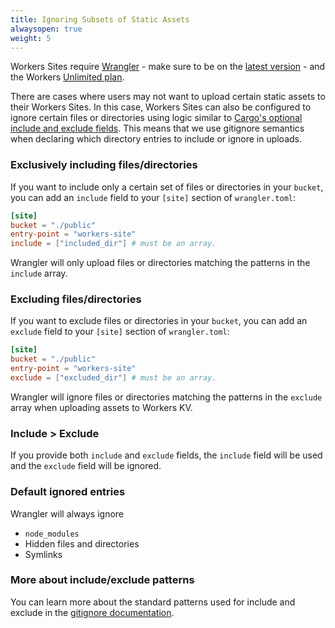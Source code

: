 ```yaml
---
title: Ignoring Subsets of Static Assets
alwaysopen: true
weight: 5
---
```


Workers Sites require [Wrangler](https://github.com/cloudflare/wrangler) - make sure to be on the [latest version](/quickstart/#updating-the-cli) - and the Workers [Unlimited plan](https://workers.cloudflare.com/sites#plans).

There are cases where users may not want to upload certain static assets to their Workers Sites.
In this case, Workers Sites can also be configured to ignore certain files or directories using logic 
similar to [Cargo's optional include and exclude fields](https://doc.rust-lang.org/cargo/reference/manifest.html#the-exclude-and-include-fields-optional).
This means that we use gitignore semantics when declaring which directory entries to include or ignore in uploads.

### Exclusively including files/directories

If you want to include only a certain set of files or directories in your `bucket`, you can add an `include` field to your
`[site]` section of `wrangler.toml`:

```toml
[site]
bucket = "./public"
entry-point = "workers-site" 
include = ["included_dir"] # must be an array.
```

Wrangler will only upload files or directories matching the patterns in the `include` array.

### Excluding files/directories

If you want to exclude files or directories in your `bucket`, you can add an `exclude` field to your
`[site]` section of `wrangler.toml`:

```toml
[site]
bucket = "./public"
entry-point = "workers-site" 
exclude = ["excluded_dir"] # must be an array.
```

Wrangler will ignore files or directories matching the patterns in the `exclude` array when uploading assets to Workers KV.

### Include > Exclude

If you provide both `include` and `exclude` fields, the `include` field will be used and the `exclude` field will be ignored.

### Default ignored entries

Wrangler will always ignore

- `node_modules`
- Hidden files and directories
- Symlinks

### More about include/exclude patterns

You can learn more about the standard patterns used for include and exclude in the [gitignore documentation](https://git-scm.com/docs/gitignore).
